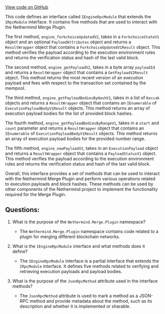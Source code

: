 [View code on GitHub](https://github.com/NethermindEth/nethermind/src/Nethermind/Nethermind.Merge.Plugin/IEngineRpcModule.Shanghai.cs)

This code defines an interface called `IEngineRpcModule` that extends the `IRpcModule` interface. It contains five methods that are used to interact with the Nethermind Merge Plugin. 

The first method, `engine_forkchoiceUpdatedV2`, takes in a `ForkchoiceStateV1` object and an optional `PayloadAttributes` object and returns a `ResultWrapper` object that contains a `ForkchoiceUpdatedV1Result` object. This method verifies the payload according to the execution environment rules and returns the verification status and hash of the last valid block.

The second method, `engine_getPayloadV2`, takes in a byte array `payloadId` and returns a `ResultWrapper` object that contains a `GetPayloadV2Result` object. This method returns the most recent version of an execution payload and fees with respect to the transaction set contained by the mempool.

The third method, `engine_getPayloadBodiesByHashV1`, takes in a list of `Keccak` objects and returns a `ResultWrapper` object that contains an `IEnumerable` of `ExecutionPayloadBodyV1Result` objects. This method returns an array of execution payload bodies for the list of provided block hashes.

The fourth method, `engine_getPayloadBodiesByRangeV1`, takes in a `start` and `count` parameter and returns a `ResultWrapper` object that contains an `IEnumerable` of `ExecutionPayloadBodyV1Result` objects. This method returns an array of execution payload bodies for the provided number range.

The fifth method, `engine_newPayloadV2`, takes in an `ExecutionPayload` object and returns a `ResultWrapper` object that contains a `PayloadStatusV1` object. This method verifies the payload according to the execution environment rules and returns the verification status and hash of the last valid block.

Overall, this interface provides a set of methods that can be used to interact with the Nethermind Merge Plugin and perform various operations related to execution payloads and block hashes. These methods can be used by other components of the Nethermind project to implement the functionality required for the Merge Plugin.
## Questions: 
 1. What is the purpose of the `Nethermind.Merge.Plugin` namespace?
    - The `Nethermind.Merge.Plugin` namespace contains code related to a plugin for merging different blockchain networks.

2. What is the `IEngineRpcModule` interface and what methods does it define?
    - The `IEngineRpcModule` interface is a partial interface that extends the `IRpcModule` interface. It defines five methods related to verifying and retrieving execution payloads and payload bodies.

3. What is the purpose of the `JsonRpcMethod` attribute used in the interface methods?
    - The `JsonRpcMethod` attribute is used to mark a method as a JSON-RPC method and provide metadata about the method, such as its description and whether it is implemented or sharable.
